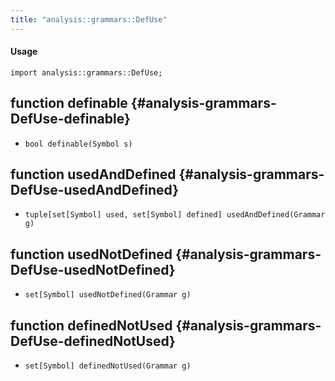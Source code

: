 ```yaml
---
title: "analysis::grammars::DefUse"
---
```


#### Usage

`import analysis::grammars::DefUse;`


## function definable {#analysis-grammars-DefUse-definable}

* ``bool definable(Symbol s)``

## function usedAndDefined {#analysis-grammars-DefUse-usedAndDefined}

* ``tuple[set[Symbol] used, set[Symbol] defined] usedAndDefined(Grammar g)``

## function usedNotDefined {#analysis-grammars-DefUse-usedNotDefined}

* ``set[Symbol] usedNotDefined(Grammar g)``

## function definedNotUsed {#analysis-grammars-DefUse-definedNotUsed}

* ``set[Symbol] definedNotUsed(Grammar g)``

